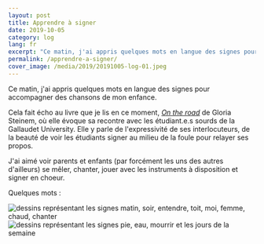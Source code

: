 ```yaml
---
layout: post
title: Apprendre à signer
date: 2019-10-05
category: log
lang: fr
excerpt: "Ce matin, j'ai appris quelques mots en langue des signes pour accompagner des chansons de mon enfance. C'était chouette."
permalink: /apprendre-a-signer/
cover_image: /media/2019/20191005-log-01.jpeg
---
```


Ce matin, j'ai appris quelques mots en langue des signes pour accompagner des chansons de mon enfance.

Cela fait écho au livre que je lis en ce moment, [*On the road*](https://www.lalibrairie.com/livres/ma-vie-sur-la-route--memoires-d-une-icone-feministe_0-5478155_9791033902874.html) de Gloria Steinem, où elle évoque sa recontre avec les étudiant.e.s sourds de la Gallaudet University. Elle y parle de l'expressivité de ses interlocuteurs, de la beauté de voir les étudiants signer au milieu de la foule pour relayer ses propos.

J'ai aimé voir parents et enfants (par forcément les uns des autres d'ailleurs) se mêler, chanter, jouer avec les instruments à disposition et signer en choeur.

Quelques mots :

<img src="{{ site.baseurl }}/media/2019/20191005-log-01.jpeg" alt="dessins représentant les signes matin, soir, entendre, toit, moi, femme, chaud, chanter">
<img src="{{ site.baseurl }}/media/2019/20191005-log-02.jpeg" alt="dessins représentant les signes pie, eau, mourrir et les jours de la semaine">
